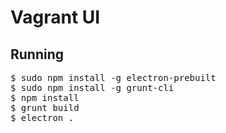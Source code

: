# Vagrant UI

## Running
<pre>
$ sudo npm install -g electron-prebuilt
$ sudo npm install -g grunt-cli
$ npm install
$ grunt build
$ electron .
</pre>
